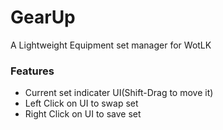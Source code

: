 # GearUp 

A Lightweight Equipment set manager for WotLK

### Features

* Current set indicater UI(Shift-Drag to move it)
* Left Click on UI to swap set
* Right Click on UI to save set
